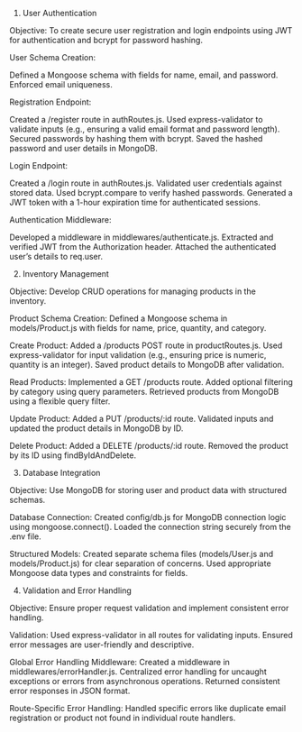 1. User Authentication

Objective:
To create secure user registration and login endpoints using JWT for authentication and bcrypt for password hashing.

User Schema Creation:

Defined a Mongoose schema with fields for name, email, and password.
Enforced email uniqueness.

Registration Endpoint:

Created a /register route in authRoutes.js.
Used express-validator to validate inputs (e.g., ensuring a valid email format and password length).
Secured passwords by hashing them with bcrypt.
Saved the hashed password and user details in MongoDB.

Login Endpoint:

Created a /login route in authRoutes.js.
Validated user credentials against stored data.
Used bcrypt.compare to verify hashed passwords.
Generated a JWT token with a 1-hour expiration time for authenticated sessions.

Authentication Middleware:

Developed a middleware in middlewares/authenticate.js.
Extracted and verified JWT from the Authorization header.
Attached the authenticated user’s details to req.user.

2. Inventory Management

Objective:
Develop CRUD operations for managing products in the inventory.

Product Schema Creation:
Defined a Mongoose schema in models/Product.js with fields for name, price, quantity, and category.

Create Product:
Added a /products POST route in productRoutes.js.
Used express-validator for input validation (e.g., ensuring price is numeric, quantity is an integer).
Saved product details to MongoDB after validation.

Read Products:
Implemented a GET /products route.
Added optional filtering by category using query parameters.
Retrieved products from MongoDB using a flexible query filter.

Update Product:
Added a PUT /products/:id route.
Validated inputs and updated the product details in MongoDB by ID.

Delete Product:
Added a DELETE /products/:id route.
Removed the product by its ID using findByIdAndDelete.

3. Database Integration

Objective:
Use MongoDB for storing user and product data with structured schemas.

Database Connection:
Created config/db.js for MongoDB connection logic using mongoose.connect().
Loaded the connection string securely from the .env file.

Structured Models:
Created separate schema files (models/User.js and models/Product.js) for clear separation of concerns.
Used appropriate Mongoose data types and constraints for fields.

4. Validation and Error Handling

Objective:
Ensure proper request validation and implement consistent error handling.

Validation:
Used express-validator in all routes for validating inputs.
Ensured error messages are user-friendly and descriptive.

Global Error Handling Middleware:
Created a middleware in middlewares/errorHandler.js.
Centralized error handling for uncaught exceptions or errors from asynchronous operations.
Returned consistent error responses in JSON format.

Route-Specific Error Handling:
Handled specific errors like duplicate email registration or product not found in individual route handlers.
